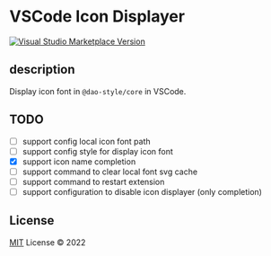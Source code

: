 # VSCode Icon Displayer

<a href="https://marketplace.visualstudio.com/items?itemName=linghaosu.vscode-icon-displayer" target="__blank"><img src="https://img.shields.io/visual-studio-marketplace/v/linghaosu.vscode-icon-displayer.svg?color=eee&amp;label=VS%20Code%20Marketplace&logo=visual-studio-code" alt="Visual Studio Marketplace Version" /></a>


## description

Display icon font in `@dao-style/core` in VSCode.


## TODO
- [ ] support config local icon font path
- [ ] support config style for display icon font
- [x] support icon name completion
- [ ] support command to clear local font svg cache
- [ ] support command to restart extension
- [ ] support configuration to disable icon displayer (only completion)

## License

[MIT](./LICENSE) License © 2022
